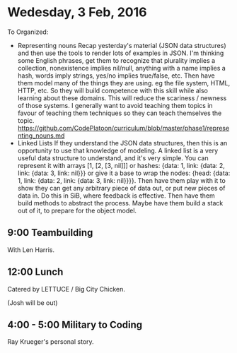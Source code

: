 Wedesday, 3 Feb, 2016
=====================

To Organized:

* Representing nouns Recap yesterday's material (JSON data structures) and then use the tools to render lots of examples in JSON. I'm thinking some English phrases, get them to recognize that plurality implies a collection, nonexistence implies nil/null, anything with a name implies a hash, words imply strings, yes/no implies true/false, etc. Then have them model many of the things they are using. eg the file system, HTML, HTTP, etc. So they will build competence with this skill while also learning about these domains. This will reduce the scariness / newness of those systems. I generally want to avoid teaching them topics in favour of teaching them techniques so they can teach themselves the topic.
  https://github.com/CodePlatoon/curriculum/blob/master/phase1/representing_nouns.md
* Linked Lists If they understand the JSON data structures, then this is an opportunity to use that knowledge of modeling. A linked list is a very useful data structure to understand, and it's very simple. You can represent it with arrays [1, [2, [3, nil]]] or hashes: {data: 1, link: {data: 2, link: {data: 3, link: nil}}} or give it a base to wrap the nodes: {head: {data: 1, link: {data: 2, link: {data: 3, link: nil}}}}. Then have them play with it to show they can get any arbitrary piece of data out, or put new pieces of data in. Do this in SiB, where feedback is effective. Then have them build methods to abstract the process. Maybe have them build a stack out of it, to prepare for the object model.


9:00 Teambuilding
-----------------

With Len Harris.


12:00 Lunch
-----------

Catered by LETTUCE / Big City Chicken.

(Josh will be out)


4:00 - 5:00 Military to Coding
------------------------------

Ray Krueger's personal story.
